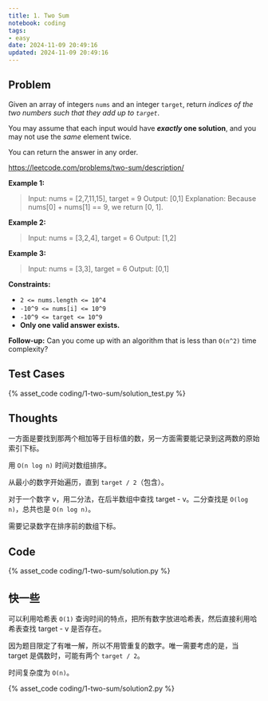 ```yaml
---
title: 1. Two Sum
notebook: coding
tags:
- easy
date: 2024-11-09 20:49:16
updated: 2024-11-09 20:49:16
---
```

## Problem

Given an array of integers `nums` and an integer `target`, return _indices of the two numbers such that they add up to `target`_.

You may assume that each input would have **_exactly_ one solution**, and you may not use the _same_ element twice.

You can return the answer in any order.

<https://leetcode.com/problems/two-sum/description/>

**Example 1:**

> Input: nums = [2,7,11,15], target = 9
> Output: [0,1]
> Explanation: Because nums[0] + nums[1] == 9, we return [0, 1].

**Example 2:**

> Input: nums = [3,2,4], target = 6
> Output: [1,2]

**Example 3:**

> Input: nums = [3,3], target = 6
> Output: [0,1]

**Constraints:**

- `2 <= nums.length <= 10^4`
- `-10^9 <= nums[i] <= 10^9`
- `-10^9 <= target <= 10^9`
- **Only one valid answer exists.**

**Follow-up:** Can you come up with an algorithm that is less than `O(n^2)` time complexity?

## Test Cases

{% asset_code coding/1-two-sum/solution_test.py %}

## Thoughts

一方面是要找到那两个相加等于目标值的数，另一方面需要能记录到这两数的原始索引下标。

用 `O(n log n)` 时间对数组排序。

从最小的数字开始遍历，直到 `target / 2`（包含）。

对于一个数字 v，用二分法，在后半数组中查找 target - v。二分查找是 `O(log n)`，总共也是 `O(n log n)`。

需要记录数字在排序前的数组下标。

## Code

{% asset_code coding/1-two-sum/solution.py %}

## 快一些

可以利用哈希表 `O(1)` 查询时间的特点，把所有数字放进哈希表，然后直接利用哈希表查找 target - v 是否存在。

因为题目限定了有唯一解，所以不用管重复的数字。唯一需要考虑的是，当 target 是偶数时，可能有两个 `target / 2`。

时间复杂度为 `O(n)`。

{% asset_code coding/1-two-sum/solution2.py %}
